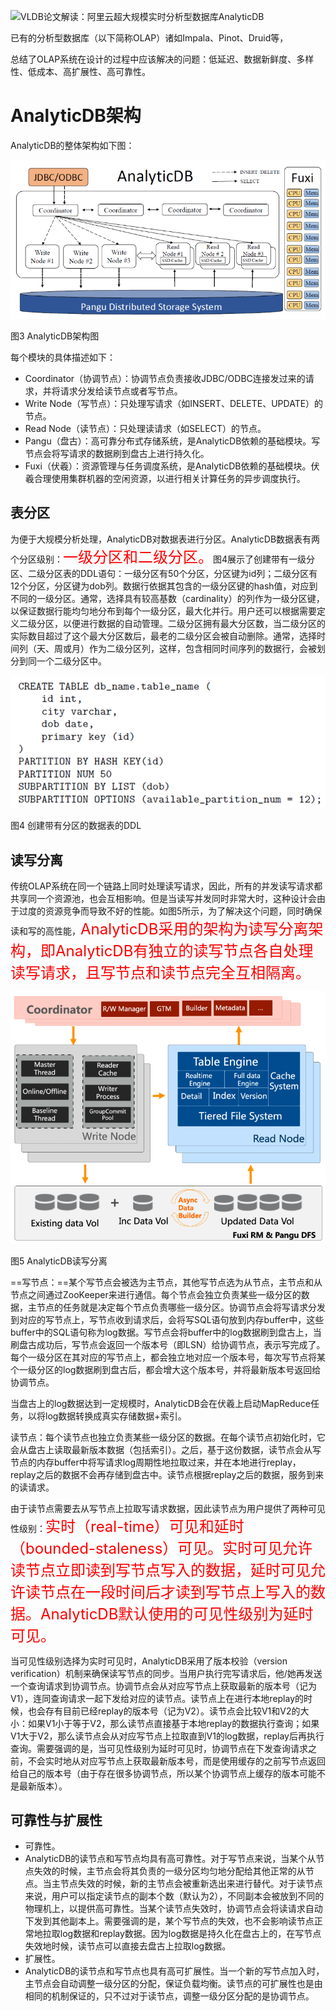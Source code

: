 ![VLDB论文解读：阿里云超大规模实时分析型数据库AnalyticDB](https://p1-tt.byteimg.com/origin/pgc-image/d86afb931d3643268638df0467283999?from=pc)

已有的分析型数据库（以下简称OLAP）诸如Impala、Pinot、Druid等，

总结了OLAP系统在设计的过程中应该解决的问题：低延迟、数据新鲜度、多样性、低成本、高扩展性、高可靠性。

# AnalyticDB架构

AnalyticDB的整体架构如下图：

![VLDB论文解读：阿里云超大规模实时分析型数据库AnalyticDB](AnalyticDB/52a975ab7b2441efa25b3a92e0235d36.png)



图3 AnalyticDB架构图

每个模块的具体描述如下：

- Coordinator（协调节点）：协调节点负责接收JDBC/ODBC连接发过来的请求，并将请求分发给读节点或者写节点。
- Write Node（写节点）：只处理写请求（如INSERT、DELETE、UPDATE）的节点。
- Read Node（读节点）：只处理读请求（如SELECT）的节点。
- Pangu（盘古）：高可靠分布式存储系统，是AnalyticDB依赖的基础模块。写节点会将写请求的数据刷到盘古上进行持久化。
- Fuxi（伏羲）：资源管理与任务调度系统，是AnalyticDB依赖的基础模块。伏羲合理使用集群机器的空闲资源，以进行相关计算任务的异步调度执行。



## 表分区

为便于大规模分析处理，AnalyticDB对数据表进行分区。AnalyticDB数据表有两个分区级别：<font color=red size=5x>一级分区和二级分区。</font>图4展示了创建带有一级分区、二级分区表的DDL语句：一级分区有50个分区，分区键为id列；二级分区有12个分区，分区键为dob列。数据行依据其包含的一级分区键的hash值，对应到不同的一级分区。通常，选择具有较高基数（cardinality）的列作为一级分区键，以保证数据行能均匀地分布到每个一级分区，最大化并行。用户还可以根据需要定义二级分区，以便进行数据的自动管理。二级分区拥有最大分区数，当二级分区的实际数目超过了这个最大分区数后，最老的二级分区会被自动删除。通常，选择时间列（天、周或月）作为二级分区列，这样，包含相同时间序列的数据行，会被划分到同一个二级分区中。

![VLDB论文解读：阿里云超大规模实时分析型数据库AnalyticDB](AnalyticDB/7f6b68d28a4a42edbe2d00628b8b0b2e.png)



图4 创建带有分区的数据表的DDL

## 读写分离

传统OLAP系统在同一个链路上同时处理读写请求，因此，所有的并发读写请求都共享同一个资源池，也会互相影响。但是当读写并发同时非常大时，这种设计会由于过度的资源竞争而导致不好的性能。如图5所示，为了解决这个问题，同时确保读和写的高性能，<font color=red size=5x>AnalyticDB采用的架构为读写分离架构，即AnalyticDB有独立的读写节点各自处理读写请求，且写节点和读节点完全互相隔离。</font>

![VLDB论文解读：阿里云超大规模实时分析型数据库AnalyticDB](AnalyticDB/6cfd680683904ed9922cddd568ef84f1.png)



图5 AnalyticDB读写分离

==写节点：==某个写节点会被选为主节点，其他写节点选为从节点，主节点和从节点之间通过ZooKeeper来进行通信。每个节点会独立负责某些一级分区的数据，主节点的任务就是决定每个节点负责哪些一级分区。协调节点会将写请求分发到对应的写节点上，写节点收到请求后，会将写SQL语句放到内存buffer中，这些buffer中的SQL语句称为log数据。写节点会将buffer中的log数据刷到盘古上，当刷盘古成功后，写节点会返回一个版本号（即LSN）给协调节点，表示写完成了。每个一级分区在其对应的写节点上，都会独立地对应一个版本号，每次写节点将某个一级分区的log数据刷到盘古后，都会增大这个版本号，并将最新版本号返回给协调节点。

当盘古上的log数据达到一定规模时，AnalyticDB会在伏羲上启动MapReduce任务，以将log数据转换成真实存储数据+索引。

读节点：每个读节点也独立负责某些一级分区的数据。在每个读节点初始化时，它会从盘古上读取最新版本数据（包括索引）。之后，基于这份数据，读节点会从写节点的内存buffer中将写请求log周期性地拉取过来，并在本地进行replay，replay之后的数据不会再存储到盘古中。读节点根据replay之后的数据，服务到来的读请求。

由于读节点需要去从写节点上拉取写请求数据，因此读节点为用户提供了两种可见性级别：<font color=red size=5x>实时（real-time）可见和延时（bounded-staleness）可见。实时可见允许读节点立即读到写节点写入的数据，延时可见允许读节点在一段时间后才读到写节点上写入的数据。AnalyticDB默认使用的可见性级别为延时可见。</font>

当可见性级别选择为实时可见时，AnalyticDB采用了版本校验（version verification）机制来确保读写节点的同步。当用户执行完写请求后，他/她再发送一个查询请求到协调节点。协调节点会从对应写节点上获取最新的版本号（记为V1），连同查询请求一起下发给对应的读节点。读节点上在进行本地replay的时候，也会存有目前已经replay的版本号（记为V2）。读节点会比较V1和V2的大小：如果V1小于等于V2，那么读节点直接基于本地replay的数据执行查询；如果V1大于V2，那么读节点会从对应写节点上拉取直到V1的log数据，replay后再执行查询。需要强调的是，当可见性级别为延时可见时，协调节点在下发查询请求之前，不会实时地从对应写节点上获取最新版本号，而是使用缓存的之前写节点返回给自己的版本号（由于存在很多协调节点，所以某个协调节点上缓存的版本可能不是最新版本）。

## 可靠性与扩展性

- 可靠性。
- AnalyticDB的读节点和写节点均具有高可靠性。对于写节点来说，当某个从节点失效的时候，主节点会将其负责的一级分区均匀地分配给其他正常的从节点。当主节点失效的时候，新的主节点会被重新选出来进行替代。对于读节点来说，用户可以指定读节点的副本个数（默认为2），不同副本会被放到不同的物理机上，以提供高可靠性。当某个读节点失效时，协调节点会将读请求自动下发到其他副本上。需要强调的是，某个写节点的失效，也不会影响读节点正常地拉取log数据和replay数据。因为log数据是持久化在盘古上的，在写节点失效地时候，读节点可以直接去盘古上拉取log数据。
- 扩展性。
- AnalyticDB的读节点和写节点也具有高可扩展性。当一个新的写节点加入时，主节点会自动调整一级分区的分配，保证负载均衡。读节点的可扩展性也是由相同的机制保证的，只不过对于读节点，调整一级分区分配的是协调节点。

